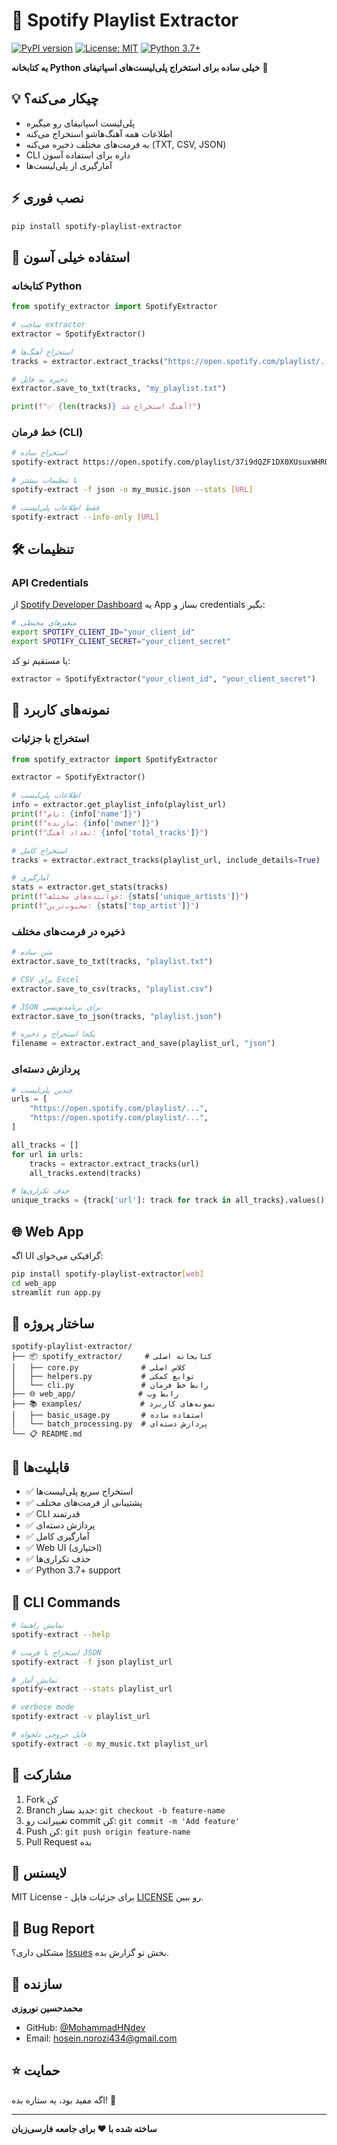 # 🎵 Spotify Playlist Extractor

[![PyPI version](https://badge.fury.io/py/spotify-playlist-extractor.svg)](https://badge.fury.io/py/spotify-playlist-extractor)
[![License: MIT](https://img.shields.io/badge/License-MIT-yellow.svg)](https://opensource.org/licenses/MIT)
[![Python 3.7+](https://img.shields.io/badge/python-3.7+-blue.svg)](https://www.python.org/downloads/)

**یه کتابخانه Python خیلی ساده برای استخراج پلی‌لیست‌های اسپاتیفای** 🚀

## 💡 چیکار می‌کنه؟

- پلی‌لیست اسپاتیفای رو میگیره
- اطلاعات همه آهنگ‌هاشو استخراج می‌کنه  
- به فرمت‌های مختلف ذخیره می‌کنه (TXT, CSV, JSON)
- CLI داره برای استفاده آسون
- آمارگیری از پلی‌لیست‌ها

## ⚡ نصب فوری

```bash
pip install spotify-playlist-extractor
```

## 🚀 استفاده خیلی آسون

### کتابخانه Python

```python
from spotify_extractor import SpotifyExtractor

# ساخت extractor
extractor = SpotifyExtractor()

# استخراج آهنگ‌ها
tracks = extractor.extract_tracks("https://open.spotify.com/playlist/...")

# ذخیره به فایل
extractor.save_to_txt(tracks, "my_playlist.txt")

print(f"✅ {len(tracks)} آهنگ استخراج شد!")
```

### خط فرمان (CLI)

```bash
# استخراج ساده
spotify-extract https://open.spotify.com/playlist/37i9dQZF1DX0XUsuxWHRQd

# با تنظیمات بیشتر
spotify-extract -f json -o my_music.json --stats [URL]

# فقط اطلاعات پلی‌لیست
spotify-extract --info-only [URL]
```

## 🛠️ تنظیمات

### API Credentials

از [Spotify Developer Dashboard](https://developer.spotify.com/dashboard) یه App بساز و credentials بگیر:

```bash
# متغیرهای محیطی
export SPOTIFY_CLIENT_ID="your_client_id"
export SPOTIFY_CLIENT_SECRET="your_client_secret"
```

یا مستقیم تو کد:

```python
extractor = SpotifyExtractor("your_client_id", "your_client_secret")
```

## 📖 نمونه‌های کاربرد

### استخراج با جزئیات

```python
from spotify_extractor import SpotifyExtractor

extractor = SpotifyExtractor()

# اطلاعات پلی‌لیست
info = extractor.get_playlist_info(playlist_url)
print(f"نام: {info['name']}")
print(f"سازنده: {info['owner']}")
print(f"تعداد آهنگ: {info['total_tracks']}")

# استخراج کامل
tracks = extractor.extract_tracks(playlist_url, include_details=True)

# آمارگیری
stats = extractor.get_stats(tracks)
print(f"خواننده‌های مختلف: {stats['unique_artists']}")
print(f"محبوب‌ترین: {stats['top_artist']}")
```

### ذخیره در فرمت‌های مختلف

```python
# متن ساده
extractor.save_to_txt(tracks, "playlist.txt")

# CSV برای Excel
extractor.save_to_csv(tracks, "playlist.csv") 

# JSON برای برنامه‌نویسی
extractor.save_to_json(tracks, "playlist.json")

# یکجا استخراج و ذخیره
filename = extractor.extract_and_save(playlist_url, "json")
```

### پردازش دسته‌ای

```python
# چندین پلی‌لیست
urls = [
    "https://open.spotify.com/playlist/...",
    "https://open.spotify.com/playlist/...",
]

all_tracks = []
for url in urls:
    tracks = extractor.extract_tracks(url)
    all_tracks.extend(tracks)

# حذف تکراری‌ها
unique_tracks = {track['url']: track for track in all_tracks}.values()
```

## 🌐 Web App

اگه UI گرافیکی می‌خوای:

```bash
pip install spotify-playlist-extractor[web]
cd web_app
streamlit run app.py
```

## 📁 ساختار پروژه

```
spotify-playlist-extractor/
├── 📦 spotify_extractor/     # کتابخانه اصلی
│   ├── core.py              # کلاس اصلی
│   ├── helpers.py           # توابع کمکی
│   └── cli.py               # رابط خط فرمان
├── 🌐 web_app/              # رابط وب
├── 📚 examples/             # نمونه‌های کاربرد
│   ├── basic_usage.py       # استفاده ساده
│   └── batch_processing.py  # پردازش دسته‌ای
└── 📋 README.md
```

## 🎯 قابلیت‌ها

- ✅ استخراج سریع پلی‌لیست‌ها
- ✅ پشتیبانی از فرمت‌های مختلف
- ✅ CLI قدرتمند
- ✅ پردازش دسته‌ای
- ✅ آمارگیری کامل
- ✅ Web UI (اختیاری)
- ✅ حذف تکراری‌ها
- ✅ Python 3.7+ support

## 🔧 CLI Commands

```bash
# نمایش راهنما
spotify-extract --help

# استخراج با فرمت JSON
spotify-extract -f json playlist_url

# نمایش آمار
spotify-extract --stats playlist_url

# verbose mode
spotify-extract -v playlist_url

# فایل خروجی دلخواه
spotify-extract -o my_music.txt playlist_url
```

## 🤝 مشارکت

1. Fork کن
2. Branch جدید بساز: `git checkout -b feature-name`
3. تغییراتت رو commit کن: `git commit -m 'Add feature'`
4. Push کن: `git push origin feature-name`
5. Pull Request بده

## 📝 لایسنس

MIT License - برای جزئیات فایل [LICENSE](LICENSE) رو ببین.

## 🐛 Bug Report

مشکلی داری؟ [Issues](https://github.com/MohammadHNdev/Spotify-Playlist-Extractor/issues) بخش تو گزارش بده.

## 👤 سازنده

**محمدحسین نوروزی**
- GitHub: [@MohammadHNdev](https://github.com/MohammadHNdev)
- Email: hosein.norozi434@gmail.com


## ⭐ حمایت

اگه مفید بود، یه ستاره بده! 🌟

---

**ساخته شده با ❤️ برای جامعه فارسی‌زبان**